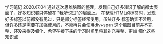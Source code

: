 学习笔记
2020.07.04
   通过这次思维脑图的整理，发现自己好多知识了解的都太表面了，好多知识都只停留在
"我听说过"的层面上。
    在整理HTML的标签时，发现好多标签以前都没有见过，只是部分标签经常使用，虽然好多
标签确实不常用，但许多还是需要在加强使用的，不能再只会使用div+span
    这个脑图目前并不完整，还没来得及细化，希望在接下来的学习时间里将其补充完整，更加
细化这些知识点